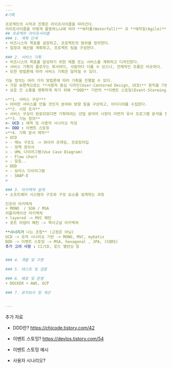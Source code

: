 ```yaml
---
---
#기획

프로젝트의 시작과 진행은 라이프사이클을 따라간다.
라이프사이클을 어떻게 활용하느냐에 따라 **워터폴(Waterfall)** 과 **에자일(Agile)** 등의 개발 방법론이 적용될 수 있다.
## 프로젝트 라이프사이클
### 1. 계획 단계
+ 비즈니스의 목표를 설정하고, 프로젝트의 범위를 정의한다.
+ 일정과 예산을 계획하고, 프로젝트 팀을 구성한다.

### 2. 서비스 기획
+ 비즈니스의 목표를 달성하기 위한 제품 또는 서비스를 계획하고 디자인한다.
+ 서비스 기획의 플로우는 회사마다, 사람마다 다를 수 있으나, 전체적인 흐름은 비슷하다. 
+ 또한 방법론에 따라 서비스 기획은 달라질 수 있다.

기능 정의는 여러 가지 방법론에 따라 기획을 진행할 수 있다.
+ 가장 보편적으로는 **사용자 중심 디자인(User-Centered Design, UCD)** 원칙을 기반으로 페르소나 및 **사용자 시나리오**를 활용하는 방법이 있다.
+ 상호 간 소통을 명확하게 하기 위해 **DDD** 기반의 **이벤트 스토밍(Event-Storming)** 방식을 활용할 수도 있다.

>**1. 서비스 구상***
> 어떠한 서비스를 만들 것인지 분야와 방향 등을 구상하고, 아이디어를 수집한다.
>**2. 시장 조사**
> 서비스 구상이 완료되었다면 기획하려는 산업 분야의 시장이 어떤지 유사 프로그램 분석을 진행한다.
>**3. 기능 정의**
>- UCD : 에픽 및 사용자 시나리오 작성
>- DDD : 이벤트 스토밍 
>**4. 기획 문서 제작**
> UCD
> - 메뉴 구조도 -> 와이어 프레임, 프로토타입
> - 정책 정의서
> - UML 다이어그램(Use Case Diagram)
> - Flow chart
> - 등등..
> DDD
> - 보리스 다이어그램
> - SNAP-E
>

### 3. 아키텍쳐 설계
+ 소프트웨어 시스템의 구조와 구성 요소를 설계하는 과정

인프라 아키텍쳐
+ MONO  / SOA / MSA
어플리케이션 아키텍쳐
+ layered -> MVC 패턴
+ 포트 어댑터 패턴 -> 헥사고날 아키텍쳐

**시너지가 나는 조합** (고정은 아님)
UCD -> 유저 시나리오 기반 -> MONO, MVC, mybatis
DDD -> 이벤트 스토밍 -> MSA, hexagonal , JPA, (CQRS)
추가 고려 사항 : CI/CD, 로드 밸런싱 등


### 4. 개발 및 구현

### 5. 테스트 및 검증

### 6. 배포 및 운영
+ DOCKER + AWS, GCP

### 7. 유지보수 및 개선


---
```

추가 자료

+ DDD란?
https://chicode.tistory.com/42
+ 이벤트 스토밍?
https://devlos.tistory.com/54
+ 이벤트 스토밍 예시

+ 사용자 시나리오?